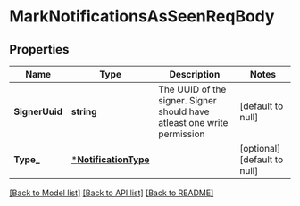 # MarkNotificationsAsSeenReqBody

## Properties
Name | Type | Description | Notes
------------ | ------------- | ------------- | -------------
**SignerUuid** | **string** | The UUID of the signer. Signer should have atleast one write permission  | [default to null]
**Type_** | [***NotificationType**](NotificationType.md) |  | [optional] [default to null]

[[Back to Model list]](../README.md#documentation-for-models) [[Back to API list]](../README.md#documentation-for-api-endpoints) [[Back to README]](../README.md)

